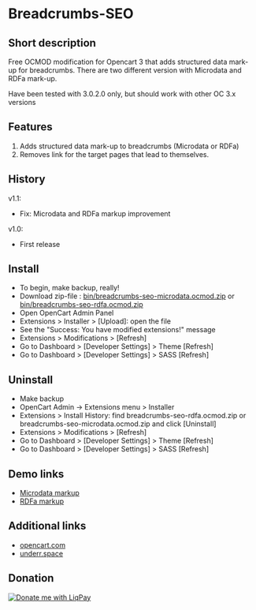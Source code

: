 # Breadcrumbs-SEO

## Short description
Free OCMOD modification for Opencart 3 that adds structured data mark-up for breadcrumbs.
There are two different version with Microdata and RDFa mark-up.

Have been tested with 3.0.2.0 only, but should work with other OC 3.x versions

## Features
1. Adds structured data mark-up to breadcrumbs (Microdata or RDFa)
2. Removes link for the target pages that lead to themselves.

## History
v1.1:
* Fix: Microdata and RDFa markup improvement

v1.0:
* First release

## Install
* To begin, make backup, really!
* Download zip-file : [bin/breadcrumbs-seo-microdata.ocmod.zip](https://github.com/underr-ua/ocmod3-breadcrumbs-seo/raw/master/bin/breadcrumbs-seo-microdata.ocmod.zip)
    or [bin/breadcrumbs-seo-rdfa.ocmod.zip](https://github.com/underr-ua/ocmod3-breadcrumbs-seo/raw/master/bin/breadcrumbs-seo-rdfa.ocmod.zip)
* Open OpenCart Admin Panel
* Extensions > Installer > [Upload]: open the file
* See the "Success: You have modified extensions!" message
* Extensions > Modifications > [Refresh]
* Go to Dashboard > [Developer Settings] > Theme [Refresh]
* Go to Dashboard > [Developer Settings] > SASS [Refresh]

## Uninstall
* Make backup
* OpenCart Admin -> Extensions menu > Installer
* Extensions > Install History: find breadcrumbs-seo-rdfa.ocmod.zip or breadcrumbs-seo-microdata.ocmod.zip and click [Uninstall]
* Extensions > Modifications > [Refresh]
* Go to Dashboard > [Developer Settings] > Theme [Refresh]
* Go to Dashboard > [Developer Settings] > SASS [Refresh]

## Demo links
* [Microdata markup](http://051c5f20.freevar.com/www/microdata)
* [RDFa markup](http://051c5f20.freevar.com/www/rdfa)

## Additional links
* [opencart.com](https://www.opencart.com/index.php?route=marketplace/extension/info&extension_id=33396)
* [underr.space](https://underr.space/notes/projects/project-002.html)

## Donation
<a href='https://www.liqpay.ua/en/checkout/card/underr' target='_blank'><img src='https://image.ibb.co/nA3HoS/liqpay.png' border='0' alt='Donate me with LiqPay'/></a>
